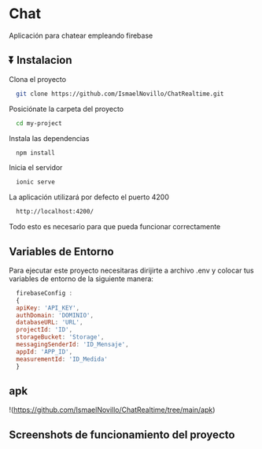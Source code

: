 #  Chat 

Aplicación para chatear empleando firebase

## ⏬ Instalacion

Clona el proyecto

```bash
  git clone https://github.com/IsmaelNovillo/ChatRealtime.git
```

Posiciónate la carpeta del proyecto

```bash
  cd my-project
```

Instala las dependencias

```bash
  npm install
```

Inicia el servidor

```bash
  ionic serve
```



La aplicación utilizará por defecto el puerto 4200

```bash
  http://localhost:4200/
```

Todo esto es necesario para que pueda funcionar correctamente

##  Variables de Entorno

Para ejecutar este proyecto necesitaras dirijirte a archivo .env y colocar tus variables de entorno de la siguiente manera:

```js
  firebaseConfig :
  {
  apiKey: 'API_KEY',
  authDomain: 'DOMINIO',
  databaseURL: 'URL',
  projectId: 'ID',
  storageBucket: 'Storage',
  messagingSenderId: 'ID_Mensaje',
  appId: 'APP_ID',
  measurementId: 'ID_Medida'
  }
```
## apk
!(https://github.com/IsmaelNovillo/ChatRealtime/tree/main/apk)

## Screenshots de funcionamiento del proyecto
